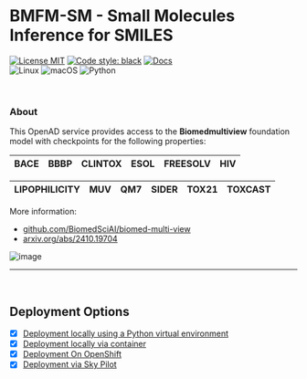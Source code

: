 # BMFM-SM - Small Molecules Inference for SMILES <!-- omit from toc -->

[![License MIT](https://img.shields.io/github/license/acceleratedscience/openad_service_utils)](https://opensource.org/licenses/MIT)
[![Code style: black](https://img.shields.io/badge/code%20style-black-000000.svg)](https://github.com/psf/black)
[![Docs](https://img.shields.io/badge/website-live-brightgreen)](https://acceleratedscience.github.io/openad-docs/)  
![Linux](https://img.shields.io/badge/Linux-FCC624?style=for-the-badge&logo=linux&logoColor=black)
![macOS](https://img.shields.io/badge/mac%20os-000000?style=for-the-badge&logo=macos&logoColor=F0F0F0)
![Python](https://img.shields.io/badge/python-3670A0?style=for-the-badge&logo=python&logoColor=ffdd54)

<br>

### About

<!-- description -->

This OpenAD service provides access to the **Biomedmultiview** foundation model with checkpoints for the following properties:

| BACE | BBBP | CLINTOX | ESOL | FREESOLV | HIV |
| ---- | ---- | ------- | ---- | -------- | --- |

| LIPOPHILICITY | MUV | QM7 | SIDER | TOX21 | TOXCAST |
| ------------- | --- | --- | ----- | ----- | ------- |

More information:

-   [github.com/BiomedSciAI/biomed-multi-view](https://github.com/BiomedSciAI/biomed-multi-view)
-   [arxiv.org/abs/2410.19704](https://arxiv.org/abs/2410.19704)

<!-- description -->

![image](images/overview.png)

---

<br>

## Deployment Options <!-- omit from toc -->

-   [x] [Deployment locally using a Python virtual environment](#)
-   [x] [Deployment locally via container](#)
-   [x] [Deployment On OpenShift](#)
-   [x] [Deployment via Sky Pilot](#)
